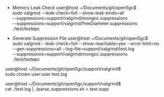 
* Memory Leak Check
user@host ~/Documents/git/open5gc$ \
    sudo valgrind --leak-check=full --show-leak-kinds=all \
    --suppressions=support/valgrind/mongoc.suppressions \
    --suppressions=support/valgrind/freeDiameter.suppressions \
    ./test/testepc

* Generate Suppression File
user@host ~/Documents/git/open5gc$ \
    sudo valgrind --leak-check=full --show-reachable=yes --error-limit=no \
    --gen-suppressions=all --log-file=support/valgrind/test.log \
    --suppressions=support/valgrind/mongoc.suppressions \
    ./test/testepc

user@host ~/Documents/git/open5gc/support/valgrind$ \
    sudo chown user:user test.log

user@host ~/Documents/git/open5gc/support/valgrind$ \
    cat ./test.log | ./parse_suppressions.sh > test.supp
